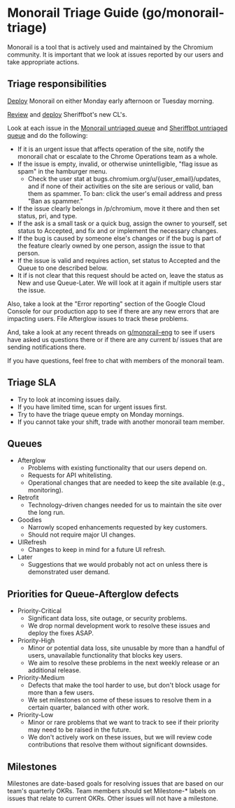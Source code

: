 # Monorail Triage Guide (go/monorail-triage)

Monorail is a tool that is actively used and maintained by
the Chromium community.  It is important that we look at
issues reported by our users and take appropriate actions.

## Triage responsibilities

[Deploy](deployment.md) Monorail on either Monday early afternoon or Tuesday morning.

[Review](https://team-review.git.corp.google.com/q/repo:cluster-fuzzteam/sheriffbot) and [deploy](http://go/chops-workflow-sheriffbot#deployment) Sheriffbot's new CL's.

Look at each issue in the
[Monorail untriaged queue](https://bugs.chromium.org/p/monorail/issues/list?can=2&q=-has%3Aqueue+-has%3Aowner) and [Sheriffbot untriaged queue](https://bugs.chromium.org/p/chromium/issues/list?q=component%3ATools%3EStability%3ESheriffbot%20status%3Auntriaged&can=2)
and do the following:

* If it is an urgent issue that affects operation of the site, notify the monorail chat or
  escalate to the Chrome Operations team as a whole.
* If the issue is empty, invalid, or otherwise unintelligible, "flag issue as spam" in the hamburger menu.
  * Check the user stat at bugs.chromium.org/u/{user_email}/updates, and if none of their activities on the site are serious
  or valid, ban them as spammer.
  To ban: click the user's email address and press "Ban as spammer."
* If the issue clearly belongs in /p/chromium, move it there and then set status, pri, and type.
* If the ask is a small task or a quick bug, assign the owner to yourself, set status to Accepted, and fix and or implement
  the necessary changes.
* If the bug is caused by someone else's changes or if the bug is part of the feature clearly owned by one person, assign
  the issue to that person.
* If the issue is valid and requires action, set status to Accepted and the Queue to one described below.
* It if is not clear that this request should be acted on, leave the status as New and use Queue-Later.
  We will look at it again if multiple users star the issue.

Also, take a look at the "Error reporting" section of the Google Cloud Console for our
production app to see if there are any new errors that are impacting users.  File Afterglow
issues to track these problems.

And, take a look at any recent threads on
[g/monorail-eng](http://g/monorail-eng) to see if users have asked us
questions there or if there are any current b/ issues that are sending
notifications there.

If you have questions, feel free to chat with members of the monorail team.


## Triage SLA

* Try to look at incoming issues daily.
* If you have limited time, scan for urgent issues first.
* Try to have the triage queue empty on Monday mornings.
* If you cannot take your shift, trade with another monorail team member.


## Queues

* Afterglow
  * Problems with existing functionality that our users depend on.
  * Requests for API whitelisting.
  * Operational changes that are needed to keep the site available (e.g., monitoring).
* Retrofit
  * Technology-driven changes needed for us to maintain the site over the long run.
* Goodies
  * Narrowly scoped enhancements requested by key customers.
  * Should not require major UI changes.
* UIRefresh
  * Changes to keep in mind for a future UI refresh.
* Later
  * Suggestions that we would probably not act on unless there is demonstrated user demand.


## Priorities for Queue-Afterglow defects

* Priority-Critical
  * Significant data loss, site outage, or security problems.
  * We drop normal development work to resolve these issues and deploy the fixes ASAP.
* Priority-High
  * Minor or potential data loss, site unusable by more than a handful of users, unavailable functionality that blocks key users.
  * We aim to resolve these problems in the next weekly release or an additional release.
* Priority-Medium
  * Defects that make the tool harder to use, but don't block usage for more than a few users.
  * We set milestones on some of these issues to resolve them in a certain quarter, balanced with other work.
* Priority-Low
  * Minor or rare problems that we want to track to see if their priority may need to be raised in the future.
  * We don't actively work on these issues, but we will review code contributions that resolve them without significant downsides.


## Milestones

Milestones are date-based goals for resolving issues that are based on our team's quarterly
OKRs. Team members should set Milestone-* labels on issues that relate to current OKRs. Other issues will not have a milestone.
